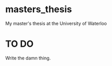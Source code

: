 masters_thesis
==============

My master's thesis at the University of Waterloo


TO DO
=====

Write the damn thing.
